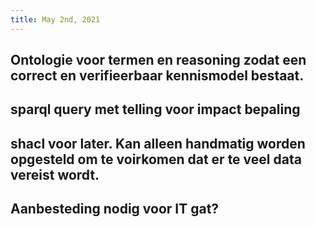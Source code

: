 ```yaml
---
title: May 2nd, 2021
---
```


## Ontologie voor termen en reasoning zodat een correct en verifieerbaar kennismodel bestaat.
## sparql query met telling voor impact bepaling
## shacl voor later. Kan alleen handmatig worden opgesteld om te voirkomen dat er te veel data vereist wordt.
## Aanbesteding nodig voor IT gat?
